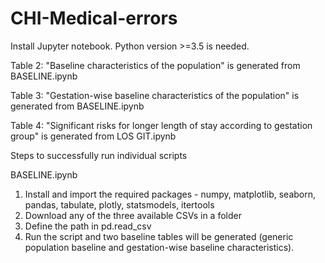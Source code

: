 # CHI-Medical-errors
Install Jupyter notebook. Python version >=3.5 is needed.

Table 2: "Baseline characteristics of the population" is generated from BASELINE.ipynb

Table 3: "Gestation-wise baseline characteristics of the population" is generated from BASELINE.ipynb

Table 4: "Significant risks for longer length of stay according to gestation group" is generated from LOS GIT.ipynb

Steps to successfully run individual scripts

BASELINE.ipynb
1. Install and import the required packages - numpy, matplotlib, seaborn, pandas, tabulate, plotly, statsmodels, itertools
2. Download any of the three available CSVs in a folder
3. Define the path in pd.read_csv
4. Run the script and two baseline tables will be generated (generic population baseline and gestation-wise baseline characteristics).

